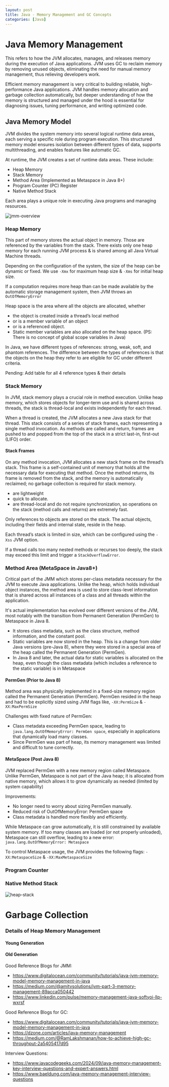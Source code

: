 ```yaml
---
layout: post
title: Java - Memory Management and GC Concepts
categories: [Java]
---
```


# Java Memory Management

This refers to how the JVM allocates, manages, and releases memory during the execution of Java applications. JVM uses GC to reclaim memory by removing unused objects, eliminating the need for manual memory management, thus relieving developers work.

Efficient memory management is very critical to building reliable, high-performance Java applications. JVM handles memory allocation and garbage collection automatically, but deeper understanding of how the memory is structured and managed under the hood is essential for diagnosing issues, tuning performance, and writing optimized code.

## Java Memory Model

JVM divides the system memory into several logical runtime data areas, each serving a specific role during program execution. This structured memory model ensures isolation between different types of data, supports multithreading, and enables features like automatic GC.

At runtime, the JVM creates a set of runtime data areas. These include:

- Heap Memory
- Stack Memory
- Method Area (Implemented as Metaspace in Java 8+)
- Program Counter (PC) Register
- Native Method Stack

Each area plays a unique role in executing Java programs and managing resources.

![jmm-overview](../assets/images/JMM-1.png)

### Heap Memory

This part of memory stores the actual object in memory. Those are referenced by the variables from the stack.
There exists only one heap memory for each running JVM process & is shared among all Java Virtual Machine threads.

Depending on the configuration of the system, the size of the heap can be dynamic or fixed. We use `-Xmx` for maximum heap size & `-Xms` for initial heap size.


If a computation requires more heap than can be made available by the automatic storage management system, then JVM throws an `OutOfMemoryError`


Heap space is the area where all the objects are allocated, whether 
- the object is created inside a thread’s local method
- or is a member variable of an object
- or is a referenced object.
- Static member variables are also allocated on the heap space. (PS: There is no concept of global scope variables in Java)

In Java, we have different types of references: strong, weak, soft, and phantom references. The difference between the types of references is that the objects on the heap they refer to are eligible for GC under different criteria.

Pending: Add table for all 4 reference types & their details

### Stack Memory

In JVM, stack memory plays a crucial role in method execution. Unlike heap memory, which stores objects for longer-term use and is shared across threads, the stack is thread-local and exists independently for each thread.

When a thread is created, the JVM allocates a new Java stack for that thread. This stack consists of a series of stack frames, each representing a single method invocation. As methods are called and return, frames are pushed to and popped from the top of the stack in a strict last-in, first-out (LIFO) order.

#### Stack Frames

On any method invocation, JVM allocates a new stack frame on the thread’s stack. This frame is a self-contained unit of memory that holds all the necessary data for executing that method. Once the method returns, its frame is removed from the stack, and the memory is automatically reclaimed; no garbage collection is required for stack memory.

- are lightweight
- quick to allocate.
- are thread-local and do not require synchronization, so operations on the stack (method calls and returns) are extremely fast.

Only references to objects are stored on the stack. The actual objects, including their fields and internal state, reside in the heap.

Each thread’s stack is limited in size, which can be configured using the `-Xss` JVM option.

If a thread calls too many nested methods or recurses too deeply, the stack may exceed this limit and trigger a `StackOverflowError`.


### Method Area (MetaSpace in Java8+)

Critical part of the JMM which stores per-class metadata necessary for the JVM to execute Java applications. Unlike the heap, which holds individual object instances, the method area is used to store class-level information that is shared across all instances of a class and all threads within the application.

It's actual implementation has evolved over different versions of the JVM, most notably with the transition from Permanent Generation (PermGen) to Metaspace in Java 8.

- It stores class metadata, such as the class structure, method information, and the constant pool.
- Static variables are now stored in the heap. This is a change from older Java versions (pre-Java 8), where they were stored in a special area of the heap called the Permanent Generation (PermGen).
- In Java 8 and later, the actual data for static variables is allocated on the heap, even though the class metadata (which includes a reference to the static variable) is in Metaspace

#### PermGen (Prior to Java 8)

Method area was physically implemented in a fixed-size memory region called the Permanent Generation (PermGen). PermGen resided in the heap and had to be explicitly sized using JVM flags like, `-XX:PermSize` & `-XX:MaxPermSize`

Challenges with fixed nature of PermGen:
- Class metadata exceeding PermGen space, leading to `java.lang.OutOfMemoryError: PermGen space`, especially in applications that dynamically load many classes.
- Since PermGen was part of heap, its memory management was limited and difficult to tune correctly.

#### MetaSpace (Post Java 8)

JVM replaced PermGen with a new memory region called Metaspace. Unlike PermGen, Metaspace is not part of the Java heap; it is allocated from native memory, which allows it to grow dynamically as needed (limited by system capability)

Improvements:
- No longer need to worry about sizing PermGen manually.
- Reduced risk of OutOfMemoryError: PermGen space
- Class metadata is handled more flexibly and efficiently.

While Metaspace can grow automatically, it is still constrained by available system memory. If too many classes are loaded (or not properly unloaded), Metaspace can still overflow, leading to a new error: `java.lang.OutOfMemoryError: Metaspace`

To control Metaspace usage, the JVM provides the following flags: `-XX:MetaspaceSize` & `-XX:MaxMetaspaceSize`


### Program Counter

### Native Method Stack

![heap-stack](../assets/images/JMM-2.png)


# Garbage Collection


### Details of Heap Memory Management

#### Young Generation

#### Old Generation


Good Reference Blogs for JMM:
- https://www.digitalocean.com/community/tutorials/java-jvm-memory-model-memory-management-in-java
- https://medium.com/@amitvsolutions/jvm-part-3-memory-management-89acca050442
- https://www.linkedin.com/pulse/memory-management-java-softyoi-llp-wxrsf


Good Reference Blogs for GC:
- https://www.digitalocean.com/community/tutorials/java-jvm-memory-model-memory-management-in-java
- https://dzone.com/articles/java-memory-management
- https://medium.com/@RamLakshmanan/how-to-achieve-high-gc-throughput-2a5405417d95


Interview Questions:
- https://www.javacodegeeks.com/2024/09/java-memory-management-key-interview-questions-and-expert-answers.html
- https://www.baeldung.com/java-memory-management-interview-questions



